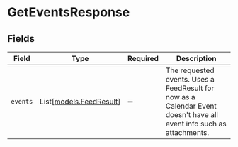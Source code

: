 # GetEventsResponse


## Fields

| Field                                                                                                                | Type                                                                                                                 | Required                                                                                                             | Description                                                                                                          |
| -------------------------------------------------------------------------------------------------------------------- | -------------------------------------------------------------------------------------------------------------------- | -------------------------------------------------------------------------------------------------------------------- | -------------------------------------------------------------------------------------------------------------------- |
| `events`                                                                                                             | List[[models.FeedResult](../models/feedresult.md)]                                                                   | :heavy_minus_sign:                                                                                                   | The requested events. Uses a FeedResult for now as a Calendar Event doesn't have all event info such as attachments. |
